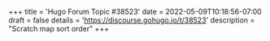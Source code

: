 +++
title = 'Hugo Forum Topic #38523'
date = 2022-05-09T10:18:56-07:00
draft = false
details = 'https://discourse.gohugo.io/t/38523'
description = "Scratch map sort order"
+++
